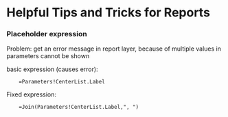# Helpful Tips and Tricks for Reports

### Placeholder expression

Problem: get an error message in report layer, because of multiple values in parameters cannot be shown

basic expression (causes error):

        =Parameters!CenterList.Label

Fixed expression:

        =Join(Parameters!CenterList.Label,", ")
